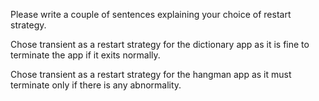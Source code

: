 
Please write a couple of sentences explaining your choice of restart
strategy.


Chose transient as a restart strategy for the dictionary app as it is fine to
terminate the app if it exits normally.

Chose transient as a restart strategy for the hangman app as it must terminate 
only if there is any abnormality.
